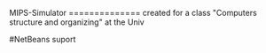 MIPS-Simulator
============== created for a class "Computers structure and organizing" at the Univ

#NetBeans suport
